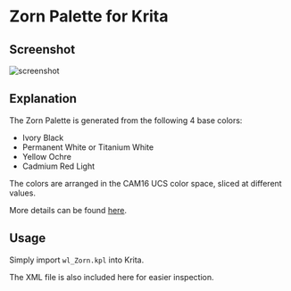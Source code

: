 # Zorn Palette for Krita

## Screenshot
![screenshot](https://raw.githubusercontent.com/coolwanglu/Zorn-Palette-For-Krita/master/screenshot.png)

## Explanation

The Zorn Palette is generated from the following 4 base colors:

- Ivory Black
- Permanent White or Titanium White
- Yellow Ochre
- Cadmium Red Light

The colors are arranged in the CAM16 UCS color space, sliced at different values.

More details can be found [here](http://coolwanglu.blogspot.com/2021/03/notes-on-color-6-creating-zorn-palette.html).

## Usage
Simply import `wl_Zorn.kpl` into Krita.

The XML file is also included here for easier inspection.


